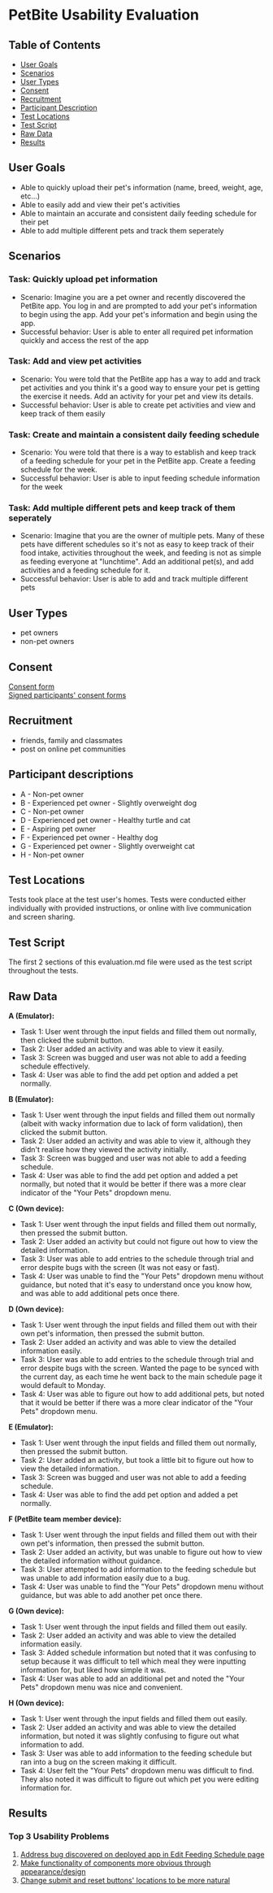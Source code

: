 # PetBite Usability Evaluation

## Table of Contents
* [User Goals](#user-goals)
* [Scenarios](#scenarios)
* [User Types](#user-types)
* [Consent](#consent)
* [Recruitment](#recruitment)
* [Participant Description](#participant-descriptions)
* [Test Locations](#test-locations)
* [Test Script](#test-script)
* [Raw Data](#raw-data)
* [Results](#results)



## User Goals
- Able to quickly upload their pet's information (name, breed, weight, age, etc...)
- Able to easily add and view their pet's activities
- Able to maintain an accurate and consistent daily feeding schedule for their pet
- Able to add multiple different pets and track them seperately

## Scenarios
### Task: Quickly upload pet information

- Scenario: Imagine you are a pet owner and recently discovered the PetBite app. You log in and are prompted to add your pet's information to begin using the app. Add your pet's information and begin using the app. 
- Successful behavior: User is able to enter all required pet information quickly and access the rest of the app

### Task: Add and view pet activities

- Scenario: You were told that the PetBite app has a way to add and track pet activities and you think it's a good way to ensure your pet is getting the exercise it needs. Add an activity for your pet and view its details. 
- Successful behavior: User is able to create pet activities and view and keep track of them easily

### Task: Create and maintain a consistent daily feeding schedule

- Scenario: You were told that there is a way to establish and keep track of a feeding schedule for your pet in the PetBite app. Create a feeding schedule for the week.
- Successful behavior: User is able to input feeding schedule information for the week

### Task: Add multiple different pets and keep track of them seperately

- Scenario: Imagine that you are the owner of multiple pets. Many of these pets have different schedules so it's not as easy to keep track of their food intake, activities throughout the week, and feeding is not as simple as feeding everyone at "lunchtime". Add an additional pet(s), and add activities and a feeding schedule for it. 
- Successful behavior: User is able to add and track multiple different pets

## User Types
- pet owners
- non-pet owners

## Consent

[Consent form](consent/Recording_consent_form_PetBite.pdf)
<br>
[Signed participants' consent forms](https://github.com/PetBite/petbite.github.io/tree/main/consent)


## Recruitment
- friends, family and classmates
- post on online pet communities

## Participant descriptions
- A - Non-pet owner
- B - Experienced pet owner - Slightly overweight dog
- C - Non-pet owner
- D - Experienced pet owner - Healthy turtle and cat
- E - Aspiring pet owner
- F - Experienced pet owner - Healthy dog
- G - Experienced pet owner - Slightly overweight cat
- H - Non-pet owner

## Test Locations

Tests took place at the test user's homes. Tests were conducted either individually with provided instructions, or online with live communication and screen sharing. 

## Test Script

The first 2 sections of this evaluation.md file were used as the test script throughout the tests. 

## Raw Data

<b> A (Emulator): </b>
- Task 1: User went through the input fields and filled them out normally, then clicked the submit button. 
- Task 2: User added an activity and was able to view it easily. 
- Task 3: Screen was bugged and user was not able to add a feeding schedule effectively. 
- Task 4: User was able to find the add pet option and added a pet normally.

<b> B (Emulator): </b>
- Task 1: User went through the input fields and filled them out normally (albeit with wacky information due to lack of form validation), then clicked the submit button. 
- Task 2: User added an activity and was able to view it, although they didn't realise how they viewed the activity initially.
- Task 3: Screen was bugged and user was not able to add a feeding schedule. 
- Task 4: User was able to find the add pet option and added a pet normally, but noted that it would be better if there was a more clear indicator of the "Your Pets" dropdown menu.

<b> C (Own device): </b>
- Task 1: User went through the input fields and filled them out normally, then pressed the submit button. 
- Task 2: User added an activity but could not figure out how to view the detailed information. 
- Task 3: User was able to add entries to the schedule through trial and error despite bugs with the screen (It was not easy or fast). 
- Task 4: User was unable to find the "Your Pets" dropdown menu without guidance, but noted that it's easy to understand once you know how, and was able to add additional pets once there. 

<b> D (Own device): </b>
- Task 1: User went through the input fields and filled them out with their own pet's information, then pressed the submit button. 
- Task 2: User added an activity and was able to view the detailed information easily.  
- Task 3: User was able to add entries to the schedule through trial and error despite bugs with the screen. Wanted the page to be synced with the current day, as each time he went back to the main schedule page it would default to Monday. 
- Task 4: User was able to figure out how to add additional pets, but noted that it would be better if there was a more clear indicator of the "Your Pets" dropdown menu.

<b> E (Emulator): </b>
- Task 1: User went through the input fields and filled them out normally, then pressed the submit button. 
- Task 2: User added an activity, but took a little bit to figure out how to view the detailed information.
- Task 3: Screen was bugged and user was not able to add a feeding schedule. 
- Task 4: User was able to find the add pet option and added a pet normally. 

<b> F (PetBite team member device): </b>
- Task 1: User went through the input fields and filled them out with their own pet's information, then pressed the submit button. 
- Task 2: User added an activity, but was unable to figure out how to view the detailed information without guidance. 
- Task 3: User attempted to add information to the feeding schedule but was unable to add information easily due to a bug. 
- Task 4: User was unable to find the "Your Pets" dropdown menu without guidance, but was able to add another pet once there.

<b> G (Own device): </b>
- Task 1: User went through the input fields and filled them out easily. 
- Task 2: User added an activity and was able to view the detailed information easily. 
- Task 3: Added schedule information but noted that it was confusing to setup because it was difficult to tell which meal they were inputting information for, but liked how simple it was. 
- Task 4: User was able to add an additional pet and noted the "Your Pets" dropdown menu was nice and convenient.

<b> H (Own device): </b>
- Task 1: User went through the input fields and filled them out easily. 
- Task 2: User added an activity and was able to view the detailed information, but noted it was slightly confusing to figure out what information to add. 
- Task 3: User was able to add information to the feeding schedule but ran into a bug on the screen making it difficult. 
- Task 4: User felt the "Your Pets" dropdown menu was difficult to find. They also noted it was difficult to figure out which pet you were editing information for. 

## Results

### Top 3 Usability Problems
1. [Address bug discovered on deployed app in Edit Feeding Schedule page](https://github.com/PetBite/app/issues/112)
2. [Make functionality of components more obvious through appearance/design](https://github.com/PetBite/app/issues/113)
3. [Change submit and reset buttons' locations to be more natural](https://github.com/PetBite/app/issues/114)
